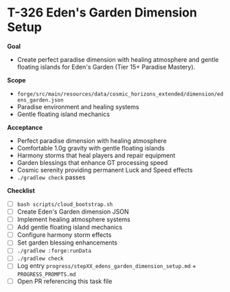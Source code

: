 # T-326 Eden's Garden Dimension Setup

**Goal**

- Create perfect paradise dimension with healing atmosphere and gentle floating islands for Eden's Garden (Tier 15+ Paradise Mastery).

**Scope**

- `forge/src/main/resources/data/cosmic_horizons_extended/dimension/edens_garden.json`
- Paradise environment and healing systems
- Gentle floating island mechanics

**Acceptance**

- Perfect paradise dimension with healing atmosphere
- Comfortable 1.0g gravity with gentle floating islands
- Harmony storms that heal players and repair equipment
- Garden blessings that enhance GT processing speed
- Cosmic serenity providing permanent Luck and Speed effects
- `./gradlew check` passes

**Checklist**

- [ ] `bash scripts/cloud_bootstrap.sh`
- [ ] Create Eden's Garden dimension JSON
- [ ] Implement healing atmosphere systems
- [ ] Add gentle floating island mechanics
- [ ] Configure harmony storm effects
- [ ] Set garden blessing enhancements
- [ ] `./gradlew :forge:runData`
- [ ] `./gradlew check`
- [ ] Log entry `progress/stepXX_edens_garden_dimension_setup.md` + `PROGRESS_PROMPTS.md`
- [ ] Open PR referencing this task file
